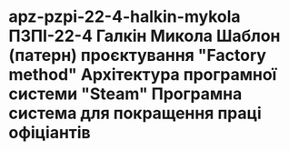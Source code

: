 # apz-pzpi-22-4-halkin-mykola  ПЗПІ-22-4  Галкін Микола  Шаблон (патерн) проєктування "Factory method"  Архітектура програмної системи "Steam"  Програмна система для покращення праці офіціантів  
